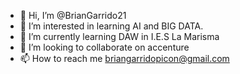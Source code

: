 - 👋 Hi, I’m @BrianGarrido21
- 👀 I’m interested in learning AI and BIG DATA.
- 🌱 I’m currently learning DAW in I.E.S La Marisma
- 💞️ I’m looking to collaborate on accenture
- 📫 How to reach me briangarridopicon@gmail.com

<!---
BrianGarrido21/BrianGarrido21 is a ✨ special ✨ repository because its `README.md` (this file) appears on your GitHub profile.
You can click the Preview link to take a look at your changes.
--->

